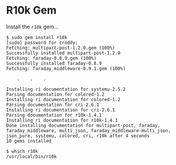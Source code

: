 <!SLIDE>
# R10k Gem
Install the `r10k` gem...

    $ sudo gem install r10k
    [sudo] password for croddy:
    Fetching: multipart-post-1.2.0.gem (100%)
    Successfully installed multipart-post-1.2.0
    Fetching: faraday-0.8.9.gem (100%)
    Successfully installed faraday-0.8.9
    Fetching: faraday_middleware-0.9.1.gem (100%)

        .    .    .

    Installing ri documentation for systemu-2.5.2
    Parsing documentation for colored-1.2
    Installing ri documentation for colored-1.2
    Parsing documentation for cri-2.6.1
    Installing ri documentation for cri-2.6.1
    Parsing documentation for r10k-1.4.1
    Installing ri documentation for r10k-1.4.1
    Done installing documentation for multipart-post, faraday, faraday_middleware, multi_json, faraday_middleware-multi_json, json_pure, systemu, colored, cri, r10k after 4 seconds
    10 gems installed

    $ which r10k
    /usr/local/bin/r10k

